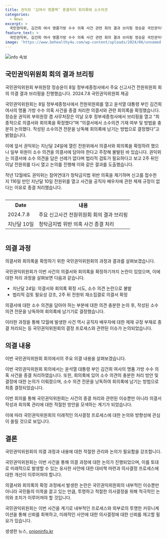 ```yaml
---
title: 권익위 ‘김여사 명품백’ 종결처리 회의록에 소수의견
categories:
  - News
excerpt: >
  국민권익위, 김건희 여사 명품가방 수수 의혹 사건 관련 회의 결과 브리핑 정승윤 국민권익위 부위원장은 8일, 정부세종청사에서 김건희 여사의 사건을 종결한 의결서와 회의록을 확정했다고 밝혔다. 이는 이전 회의에서의 논의와 법리적 검토를 거친 결과로, 소수 의견을 회의록에 기재하는 방법으로 결정했다. 권익위는 과거에도 유사한 사건을 공정하게 처리했으며, 이번 처리 역시 투명하게 이루어졌다고 강조했다.
feature_text: >
  국민권익위, 김건희 여사 명품가방 수수 의혹 사건 관련 회의 결과 브리핑 정승윤 국민권익위 부위원장은 8일, 정부세종청사에서 김건희 여사의 사건을 종결한 의결서와 회의록을 확정했다고 밝혔다. 이는 이전 회의에서의 논의와 법리적 검토를 거친 결과로, 소수 의견을 회의록에 기재하는 방법으로 결정했다. 권익위는 과거에도 유사한 사건을 공정하게 처리했으며, 이번 처리 역시 투명하게 이루어졌다고 강조했다.
image: 'https://www.behealthy4u.com/wp-content/uploads/2024/06/unnamed-file.png'
---
```


<p><img src="https://www.behealthy4u.com/wp-content/uploads/2024/06/unnamed-file.png" alt="info 속보" /></p>

<h2 data-ke-size="size26">국민권익위원회 회의 결과 브리핑</h2>

<p data-ke-size="size16">국민권익위원회 부위원장 정승윤이 8일 정부세종청사에서 주요 신고사건 전원위원회 회의 의결 결과 브리핑을 진행했습니다. 2024.7.8 국민권익위원회 제공</p>

<p>국민권익위원회는 8일 정부세종청사에서 전원위원회를 열고 윤석열 대통령 부인 김건희 여사의 명품 가방 수수 의혹 사건을 종결 처리한 의결서와 관련 회의록을 확정했습니다. 정승윤 권익위 부위원장 겸 사무처장은 이날 오후 정부세종청사에서 브리핑을 열고 “최종적으로 의결서와 회의록을 확정했다”며 “의결서에서 소수의견 기재 여부 및 방법을 충분히 논의했다. 작성된 소수의견 전문을 낭독해 회의록에 남기는 방법으로 결정했다”고 밝혔습니다.</p>

<p>이에 앞서 권익위는 지난달 24일에 열린 전원위에서 의결서와 회의록을 확정하려 했으나 일부 위원이 소수 의견을 의결서에 담아야 한다고 주장해 불발된 바 있습니다. 권익위는 의결서에 소수 의견을 담은 선례가 없다며 법리적 검토가 필요하다고 보고 2주 뒤인 이날 전원위를 다시 열고 논의를 진행해 이와 같은 결과를 도출했습니다. </p>

<p>작년 12월에도 권익위는 참여연대가 청탁금지법 위반 의혹을 제기하며 신고를 접수한 지 116일 만인 지난달 10일 전원위를 열고 사건을 공직자 배우자에 관한 제재 규정이 없다는 이유로 종결 처리했습니다. </p>

<div style="overflow-x:auto;">
  <table style="width:100%">
    <tr>
      <th>Date</th>
      <th>내용</th>
    </tr>
    <tr>
      <td>2024.7.8</td>
      <td>주요 신고사건 전원위원회 회의 결과 브리핑</td>
    </tr>
    <tr>
      <td>지난달 10일</td>
      <td>청탁금지법 위반 의혹 사건 종결 처리</td>
    </tr>
  </table>
</div>

<h2 data-ke-size="size26">의결 과정</h2>

<p data-ke-size="size16">의결서와 회의록을 확정하기 위한 국민권익위원회의 과정과 결과를 살펴보겠습니다.</p>

<p>국민권익위원회가 이번 사건의 의결서와 회의록을 확정하기까지 논란이 있었으며, 이에 대한 처리 과정을 살펴보면 다음과 같습니다. </p>

<ul>
  <li>지난달 24일: 의결서와 회의록 확정 시도, 소수 의견 논란으로 불발</li>
  <li>법리적 검토 필요성 강조, 2주 뒤 전원위 재소집결로 의결서 확정</li>
</ul>

<p>의결서에 대한 소수 의견을 담아야 하는 부분에 대한 의견 충분한 논의 후, 작성된 소수 의견 전문을 낭독하여 회의록에 남기기로 결정했습니다. </p>

<p>이러한 과정을 통해 12월에 발생한 사건 역시 공직자 배우자에 대한 제재 규정 부재로 종결 처리되는 등 국민권익위원회의 결정 프로세스와 관련된 이슈가 논의되었습니다.</p>

<h2 data-ke-size="size26">의결 내용</h2>

<p data-ke-size="size16">이번 국민권익위원회 회의에서의 주요 의결 내용을 살펴보겠습니다.</p>

<p>이번 국민권익위원회 회의에서는 윤석열 대통령 부인 김건희 여사의 명품 가방 수수 의혹 사건을 종결 처리하였습니다. 또한, 회의록에 있어 소수 의견의 충분한 처리 방안 및 결정에 대한 논의가 이뤄졌으며, 소수 의견 전문을 낭독하여 회의록에 남기는 방법으로 최종 결정되었습니다.</p>

<p>이번 회의를 통해 국민권익위원회는 사건의 종결 처리와 관련된 이슈뿐만 아니라 의결서 작성과 회의록 관리에 대한 적절한 방안을 모색하는 계기가 되었습니다. </p>

<p>이에 따라 국민권익위원회의 미래적인 의사결정 프로세스에 대한 논의와 방향성에 관심이 쏠릴 것으로 보입니다.</p>

<h2 data-ke-size="size26">결론</h2>

<p data-ke-size="size16">국민권익위원회의 의결 과정과 내용에 대한 적절한 관리와 논의가 필요함을 강조합니다.</p>

<p>국민권익위원회는 이번 사건을 통해 의결 과정에 대한 논의가 진행되었으며, 이를 토대로 미래적으로 발생할 수 있는 유사한 사안에 대한 대비책 마련과 의사결정 프로세스에 대한 개선이 이루어져야 합니다.</p>

<p>의결서와 회의록의 확정 과정에서 발생한 논란은 국민권익위원회의 내부적인 이슈뿐만 아니라 국민들의 이목을 끌고 있는 만큼, 투명하고 적절한 의사결정을 위해 적극적인 논의와 조치가 이루어져야 할 것입니다. </p>

<p>국민권익위원회는 이번 사건을 계기로 내부적인 프로세스와 외부로의 투명한 커뮤니케이션을 통해 신뢰를 회복하고, 미래적인 사안에 대한 의사결정에 대한 신뢰를 제고할 필요가 있습니다.</p>
생생한 뉴스, <a href="https://onioninfo.kr" rel="dofollow">onioninfo.kr</a>



